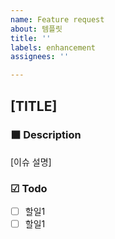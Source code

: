 ```yaml
---
name: Feature request
about: 템플릿
title: ''
labels: enhancement
assignees: ''

---
```


## [TITLE]
### ⬛ Description
[이슈 설명]

### ☑ Todo
- [ ] 할일1
- [ ] 할일1
